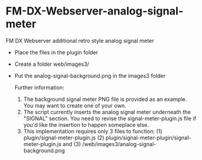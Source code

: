 # FM-DX-Webserver-analog-signal-meter
FM DX Webserver additional retro style analog signal meter

- Place the files in the plugin folder
- Create a folder web/images3/
- Put the analog-signal-background.png in the images3 folder

  Further information:
  1. The background signal meter PNG file is provided as an example. You may want to create one of your own.
  2. The script currently inserts the analog signal meter underneath the "SIGNAL" section. You need to revise the signal-meter-plugin.js file if you'd like the insertion to happen someplace else.
  3. This implementation requires only 3 files to function: (1) plugin/signal-meter-plugin.js (2) plugin/signal-meter-plugin/signal-meter-plugin.js and (3) /web/images3/analog-signal-background.png

